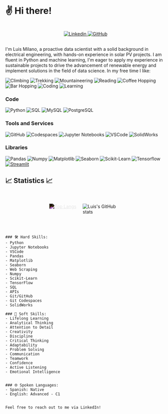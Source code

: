 # ✌️ Hi there!
<br>
<div style="text-align: center;">
    <a href="https://www.linkedin.com/in/luiscmilano/" target="_blank">
        <img src="https://img.shields.io/badge/Luis_Milano-blue?style=social-square&logo=Linkedin&logoColor=white" alt="Linkedin">
    </a>

   <a href="https://github.com/luiscmilano" target="_blank">
        <img src="https://img.shields.io/github/followers/luiscmilano?label=luiscmilano&style=social" alt="GitHub">
    </a>
</div>
<br>

I'm Luis Milano, a proactive data scientist with a solid background in electrical engineering, with hands-on experience in solar PV projects. I am fluent in Python and machine learning, I'm eager to apply my experience in sustainable projects to drive the advancement of renewable energy and implement solutions in the field of data science. In my free time I like:
>
![Climbing](https://img.shields.io/badge/Climbing-%F0%9F%A7%97-green?color=4CAF50)
![Trekking](https://img.shields.io/badge/Trekking-%F0%9F%8C%B6-green?color=4CAF50)
![Mountaineering](https://img.shields.io/badge/Mountaineering-%F0%9F%8C%B0-green?color=4CAF50)
![Reading](https://img.shields.io/badge/Reading-%F0%9F%93%9A-a6a6f8)
![Coffee Hopping](https://img.shields.io/badge/Coffee_Hopping-%E2%98%95-lightpurple?color=713dad)
![Bar Hopping](https://img.shields.io/badge/Bar_Hopping-%F0%9F%8D%BB-lightpurple?color=a6a6f8)
![Coding](https://img.shields.io/badge/Coding-%F0%9F%92%BB-lightpurple?color=a6a6f8)
![Learning](https://img.shields.io/badge/Learning-%F0%9F%8E%93-lightpurple?color=713dad)

### Code
![Python](https://img.shields.io/badge/Python-informational?style=flat&logo=python&logoColor=f7db5d&color=326998)
![SQL](https://img.shields.io/badge/SQL-informational?style=flat&logo=sql&logoColor=white&color=4caf50)
![MySQL](https://img.shields.io/badge/MySql-informational?style=flat&logo=mysql&logoColor=white&color=00758f)
![PostgreSQL](https://img.shields.io/badge/PostgreSQL-informational?style=flat&logo=postgresql&logoColor=white&color=6aa6f8)

### Tools and Services
![GitHub](https://img.shields.io/badge/GitHub-informational?style=flat&logo=github&logoColor=white&color=010409)
![Codespaces](https://img.shields.io/badge/Codespaces-informational?style=flat&logo=github&logoColor=white&color=010409)
![Jupyter Notebooks](https://img.shields.io/badge/Jupyter_Notebooks-informational?style=flat&logo=anaconda&logoColor=white&color=f37726)
![VSCode](https://img.shields.io/badge/VSCode-informational?style=flat&logo=visual-studio&logoColor=white&color=47a8ee)
![SolidWorks](https://img.shields.io/badge/SolidWorks-informational?style=flat&logo=solidworks&logoColor=white&color=blue)


### Libraries
![Pandas](https://img.shields.io/badge/Data_Manipulation-Pandas-informational?style=flat&logo=pandas&color=326998)
![Numpy](https://img.shields.io/badge/Data_Manipulation-Numpy-informational?style=flat&logo=numpy&logoColor=white&color=326998)
![Matplotlib](https://img.shields.io/badge/Data_Visualization-Matplotlib-informational?style=flat&logo=python&logoColor=f7db5d&color=326998)
![Seaborn](https://img.shields.io/badge/Data_Visualization-Seaborn-informational?style=flat&logo=python&logoColor=f7db5d&color=326998)
![Scikit-Learn](https://img.shields.io/badge/ML-Scikit-informational?style=flat&logo=scikit-learn&color=326998)
![Tensorflow](https://img.shields.io/badge/ML-Tensorflow-informational?style=flat&logo=tensorflow&color=326998)
[![Streamlit](https://img.shields.io/badge/Streamlit-%F0%9F%90%A7-blue?color=ff6b6b)](https://www.streamlit.io/)

## 📈 Statistics 📈
<br>
<br>
<div style="display: flex; flex-direction: column; align-items: center;">
    <div style="display: flex; flex-direction: row; justify-content: center;">
        <a href="https://github.com/anuraghazra/github-readme-stats" style="max-width: 50%; margin-right: 10px;">
            <img src="https://github-readme-stats.vercel.app/api/top-langs/?username=luiscmilano" alt="Top Langs" style="max-width: 100%; filter: invert(1);">
        </a>
        <img src="https://github-readme-stats.vercel.app/api?username=luiscmilano&show_icons=true&theme=algolia" alt="Luis's GitHub stats" style="max-width: 50%; margin-left: 10px;">
    </div>
</div>
<br>
<br>

```

### 🛠️ Hard Skills:
- Python
- Jupyter Notebooks
- VSCode
- Pandas
- Matplotlib
- Seaborn
- Web Scraping
- Numpy
- Scikit-Learn
- TensorFlow
- SQL
- APIs
- Git/GitHub
- Git Codespaces
- SolidWorks

### 🧠 Soft Skills:
- Lifelong Learning
- Analytical Thinking
- Attention to Detail
- Creativity
- Discipline
- Critical Thinking
- Adaptability
- Problem Solving
- Communication
- Teamwork
- Confidence
- Active Listening
- Emotional Intelligence


### 🌐 Spoken Languages:
- Spanish: Native
- English: Advanced - C1


Feel free to reach out to me via LinkedIn!

```


<!--
**luiscmilano/luiscmilano** is a ✨ _special_ ✨ repository because its `README.md` (this file) appears on your GitHub profile.

Here are some ideas to get you started:

- 🔭 I’m currently working on ...
- 🌱 I’m currently learning ...
- 👯 I’m looking to collaborate on ...
- 🤔 I’m looking for help with ...
- 💬 Ask me about ...
- 📫 How to reach me: ...
- 😄 Pronouns: ...
- ⚡ Fun fact: ...
-->
